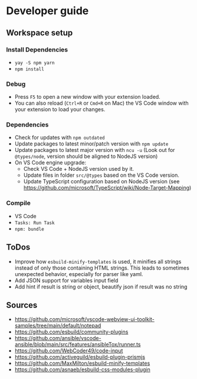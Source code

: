 # Developer guide

## Workspace setup

### Install Dependencies

* `yay -S npm yarn`
* `npm install`

### Debug

* Press `F5` to open a new window with your extension loaded.
* You can also reload (`Ctrl+R` or `Cmd+R` on Mac) the VS Code window with your extension to load your changes.

### Dependencies

* Check for updates with `npm outdated`
* Update packages to latest minor/patch version with `npm update`
* Update packages to latest major version with `ncu -u` (Look out for `@types/node`, version should be aligned to NodeJS version)
* On VS Code engine upgrade:
  * Check VS Code + NodeJS version used by it.
  * Update files in folder `src/@types` based on the VS Code version.
  * Update TypeScript configuration based on NodeJS version (see https://github.com/microsoft/TypeScript/wiki/Node-Target-Mapping)

### Compile

* VS Code
* `Tasks: Run Task`
* `npm: bundle`

## ToDos

- Improve how `esbuild-minify-templates` is used, it minifies all strings instead of only those containing HTML strings. This leads to sometimes unexpected behavior, especially for parser like yaml.
- Add JSON support for variables input field
- Add hint if result is string or object, beautify json if result was no string

## Sources

- https://github.com/microsoft/vscode-webview-ui-toolkit-samples/tree/main/default/notepad
- https://github.com/esbuild/community-plugins
- https://github.com/ansible/vscode-ansible/blob/main/src/features/ansibleTox/runner.ts
- https://github.com/WebCoder49/code-input
- https://github.com/activeguild/esbuild-plugin-prismjs
- https://github.com/MaxMilton/esbuild-minify-templates
- https://github.com/asnaeb/esbuild-css-modules-plugin
